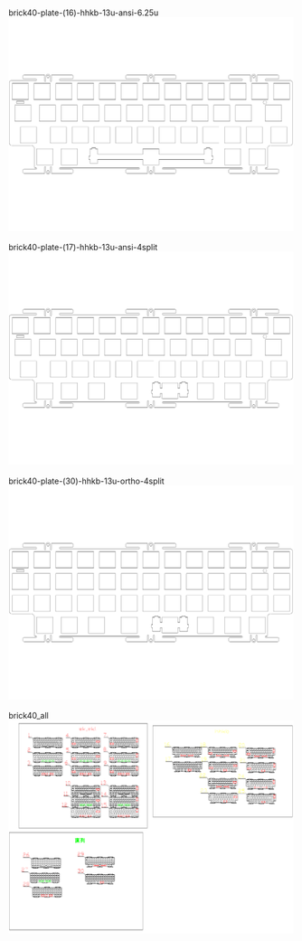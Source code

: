 <br/>brick40-plate-(16)-hhkb-13u-ansi-6.25u<br/>![image](./brick40-plate-(16)-hhkb-13u-ansi-6.25u.png)<br/>
<br/>brick40-plate-(17)-hhkb-13u-ansi-4split<br/>![image](./brick40-plate-(17)-hhkb-13u-ansi-4split.png)<br/>
<br/>brick40-plate-(30)-hhkb-13u-ortho-4split<br/>![image](./brick40-plate-(30)-hhkb-13u-ortho-4split.png)<br/>
<br/>brick40_all<br/>![image](./brick40_all.png)<br/>
